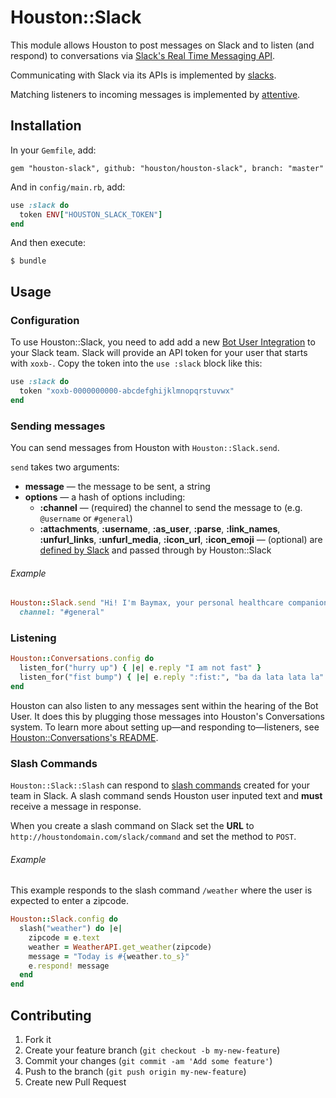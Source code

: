 # Houston::Slack

This module allows Houston to post messages on Slack and to listen (and respond) to conversations via [Slack's Real Time Messaging API](https://api.slack.com/rtm).

Communicating with Slack via its APIs is implemented by [slacks](https://github.com/houston/slacks).

Matching listeners to incoming messages is implemented by [attentive](https://github.com/houston/attentive).



## Installation

In your `Gemfile`, add:

    gem "houston-slack", github: "houston/houston-slack", branch: "master"

And in `config/main.rb`, add:

```ruby
use :slack do
  token ENV["HOUSTON_SLACK_TOKEN"]
end
```

And then execute:

    $ bundle



## Usage

### Configuration

To use Houston::Slack, you need to add add a new [Bot User Integration](https://api.slack.com/bot-users) to your Slack team. Slack will provide an API token for your user that starts with `xoxb-`. Copy the token into the `use :slack` block like this:

```ruby
use :slack do
  token "xoxb-0000000000-abcdefghijklmnopqrstuvwx"
end
```



### Sending messages

You can send messages from Houston with `Houston::Slack.send`.

`send` takes two arguments:

 - **message** — the message to be sent, a string
 - **options** — a hash of options including:
   - **:channel** — (required) the channel to send the message to (e.g. `@username` or `#general`)
   - **:attachments**, **:username**, **:as_user**, **:parse**, **:link_names**, **:unfurl_links**, **:unfurl_media**, **:icon_url**, **:icon_emoji** — (optional) are [defined by Slack](https://api.slack.com/methods/chat.postMessage) and passed through by Houston::Slack

###### Example

```ruby
Houston::Slack.send "Hi! I'm Baymax, your personal healthcare companion.",
  channel: "#general"
```



### Listening

```ruby
Houston::Conversations.config do
  listen_for("hurry up") { |e| e.reply "I am not fast" }
  listen_for("fist bump") { |e| e.reply ":fist:", "ba da lata lata la" }
end
```

Houston can also listen to any messages sent within the hearing of the Bot User. It does this by plugging those messages into Houston's Conversations system. To learn more about setting up—and responding to—listeners, see [Houston::Conversations's README](https://github.com/houston/houston-conversations#houstonconversations).



### Slash Commands

`Houston::Slack::Slash` can respond to [slash commands](https://api.slack.com/slash-commands) created for your team in Slack. A slash command sends Houston user inputed text and **must** receive a message in response.

When you create a slash command on Slack set the **URL** to `http://houstondomain.com/slack/command` and set the method to `POST`.

###### Example

This example responds to the slash command `/weather` where the user is expected to enter a zipcode.

```ruby
Houston::Slack.config do
  slash("weather") do |e|
    zipcode = e.text
    weather = WeatherAPI.get_weather(zipcode)
    message = "Today is #{weather.to_s}"
    e.respond! message
  end
end
```



## Contributing

1. Fork it
2. Create your feature branch (`git checkout -b my-new-feature`)
3. Commit your changes (`git commit -am 'Add some feature'`)
4. Push to the branch (`git push origin my-new-feature`)
5. Create new Pull Request
